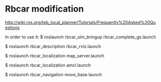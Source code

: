 # Rbcar modification

http://wiki.ros.org/teb_local_planner/Tutorials/Frequently%20Asked%20Questions

In order to use it:
$ roslaunch rbcar_sim_bringup rbcar_complete_gs.launch 

$ roslaunch rbcar_description rbcar_rviz.launch 

$ roslaunch rbcar_localization map_server.launch 

$ roslaunch rbcar_localization amcl.launch

$ roslaunch rbcar_navigation move_base.launch


